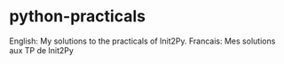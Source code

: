 # python-practicals
English: My solutions to the practicals of Init2Py.
Francais: Mes solutions aux TP de Init2Py
